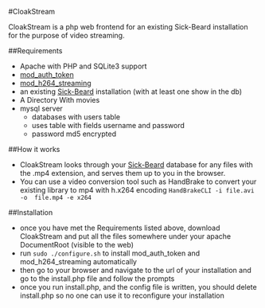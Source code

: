 #CloakStream

CloakStream is a php web frontend for an existing Sick-Beard installation for the purpose of video streaming.

##Requirements
* Apache with PHP and SQLite3 support
* [mod_auth_token](http://code.google.com/p/mod-auth-token/)
* [mod_h264_streaming](http://h264.code-shop.com/trac/wiki/Mod-H264-Streaming-Apache-Version2)
* an existing [Sick-Beard](https://github.com/midgetspy/Sick-Beard) installation (with at least one show in the db)
* A Directory With movies
* mysql server 
    - databases with users table
    - uses table with fields username and password
    - password md5 encrypted

##How it works
* CloakStream looks through your [Sick-Beard](https://github.com/midgetspy/Sick-Beard) database for any files with the .mp4 extension, and serves them up to you in the browser.
* You can use a video conversion tool such as HandBrake to convert your existing library to mp4 with h.x264 encoding `HandBrakeCLI -i file.avi -o 
file.mp4 -e x264`

##Installation
* once you have met the Requirements listed above, download CloakStream and put all the files somewhere under your apache DocumentRoot (visible to the web)
* run `sudo ./configure.sh` to install mod_auth_token and mod_h264_streaming automatically
* then go to your browser and navigate to the url of your installation and go to the install.php file and follow the prompts
* once you run install.php, and the config file is written, you should delete install.php so no one can use it to reconfigure your installation
